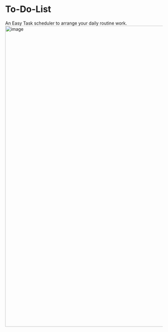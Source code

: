 # To-Do-List
An Easy Task scheduler to arrange your daily routine work. 
<img width="960" alt="image" src="https://user-images.githubusercontent.com/88810111/185808220-db2c2a6c-bb37-4189-9d03-e48e3885b5b9.png">
